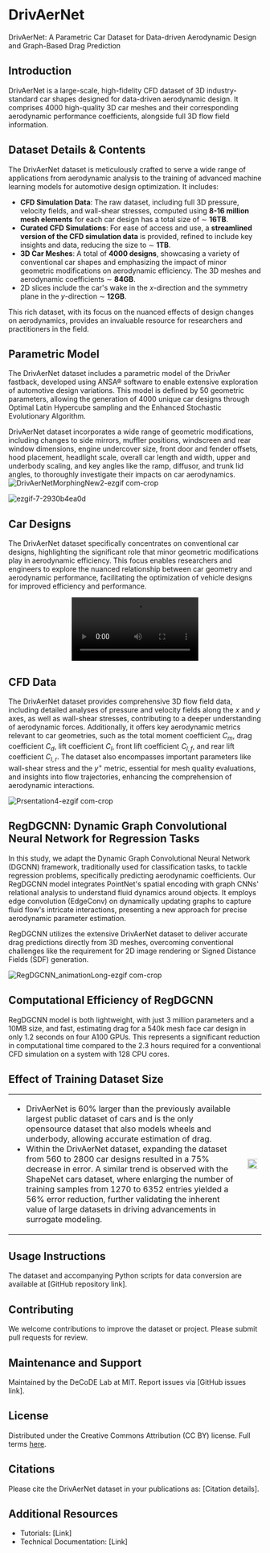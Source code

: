 # DrivAerNet
DrivAerNet: A Parametric Car Dataset for Data-driven Aerodynamic Design and Graph-Based Drag Prediction

## Introduction
DrivAerNet is a large-scale, high-fidelity CFD dataset of 3D industry-standard car shapes designed for data-driven aerodynamic design. It comprises 4000 high-quality 3D car meshes and their corresponding aerodynamic performance coefficients, alongside full 3D flow field information.

## Dataset Details & Contents

The DrivAerNet dataset is meticulously crafted to serve a wide range of applications from aerodynamic analysis to the training of advanced machine learning models for automotive design optimization. It includes:

- **CFD Simulation Data**: The raw dataset, including full 3D pressure, velocity fields, and wall-shear stresses, computed using **8-16 million mesh elements** for each car design has a total size of $\sim$ **16TB**.
- **Curated CFD Simulations**: For ease of access and use, a **streamlined version of the CFD simulation data** is provided, refined to include key insights and data, reducing the size to $\sim$ **1TB**. 
- **3D Car Meshes**: A total of **4000 designs**, showcasing a variety of conventional car shapes and emphasizing the impact of minor geometric modifications on aerodynamic efficiency. The 3D meshes and aerodynamic coefficients $\sim$ **84GB**.
- 2D slices include the car's wake in the $x$-direction and the symmetry plane in the $y$-direction $\sim$ **12GB**.

This rich dataset, with its focus on the nuanced effects of design changes on aerodynamics, provides an invaluable resource for researchers and practitioners in the field.


## Parametric Model 
The DrivAerNet dataset includes a parametric model of the DrivAer fastback, developed using ANSA® software to enable extensive exploration of automotive design variations. This model is defined by 50 geometric parameters, allowing the generation of 4000 unique car designs through Optimal Latin Hypercube sampling and the Enhanced Stochastic Evolutionary Algorithm. 

DrivAerNet dataset incorporates a wide range of geometric modifications, including changes to side mirrors, muffler positions, windscreen and rear window dimensions, engine undercover size, front door and fender offsets, hood placement, headlight scale, overall car length and width, upper and underbody scaling, and key angles like the ramp, diffusor, and trunk lid angles, to thoroughly investigate their impacts on car aerodynamics.
![DrivAerNetMorphingNew2-ezgif com-crop](https://github.com/Mohamedelrefaie/DrivAerNet/assets/86707575/ed7e825a-db41-4230-ac91-1286c69d61fe)

![ezgif-7-2930b4ea0d](https://github.com/Mohamedelrefaie/DrivAerNet/assets/86707575/f6af36aa-079b-49d9-8ac7-a6b20595faee)


## Car Designs
The DrivAerNet dataset specifically concentrates on conventional car designs, highlighting the significant role that minor geometric modifications play in aerodynamic efficiency. This focus enables researchers and engineers to explore the nuanced relationship between car geometry and aerodynamic performance, facilitating the optimization of vehicle designs for improved efficiency and performance.
<div align="center">
    <video src="https://github.com/Mohamedelrefaie/DrivAerNet/assets/86707575/86b8046f-8858-4193-a904-f80cc59544d0" width="50%"></video>
</div>


## CFD Data
The DrivAerNet dataset provides comprehensive 3D flow field data, including detailed analyses of pressure and velocity fields along the $x$ and $y$ axes, as well as wall-shear stresses, contributing to a deeper understanding of aerodynamic forces. Additionally, it offers key aerodynamic metrics relevant to car geometries, such as the total moment coefficient $C_m$, drag coefficient $C_d$, lift coefficient $C_l$, front lift coefficient $C_{l,f}$, and rear lift coefficient $C_{l,r}$. The dataset also encompasses important parameters like wall-shear stress and the $y^{+}$ metric, essential for mesh quality evaluations, and insights into flow trajectories, enhancing the comprehension of aerodynamic interactions.

![Prsentation4-ezgif com-crop](https://github.com/Mohamedelrefaie/DrivAerNet/assets/86707575/3d5e3b3e-4dcd-490f-9936-2a3dbda1402b)



## RegDGCNN: Dynamic Graph Convolutional Neural Network for Regression Tasks
In this study, we adapt the Dynamic Graph Convolutional Neural Network (DGCNN) framework, traditionally used for classification tasks, to tackle regression problems, specifically predicting aerodynamic coefficients. Our RegDGCNN model integrates PointNet's spatial encoding with graph CNNs' relational analysis to understand fluid dynamics around objects. It employs edge convolution (EdgeConv) on dynamically updating graphs to capture fluid flow's intricate interactions, presenting a new approach for precise aerodynamic parameter estimation.

RegDGCNN utilizes the extensive DrivAerNet dataset to deliver accurate drag predictions directly from 3D meshes, overcoming conventional challenges like the requirement for 2D image rendering or Signed Distance Fields (SDF) generation.

![RegDGCNN_animationLong-ezgif com-crop](https://github.com/Mohamedelrefaie/DrivAerNet/assets/86707575/a9a086e7-1e69-45cd-af8d-560b619172a8)

## Computational Efficiency of RegDGCNN
RegDGCNN model is both lightweight, with just 3 million parameters and a 10MB size, and fast, estimating drag for a 540k mesh face car design in only 1.2 seconds on four A100 GPUs. This represents a significant reduction in computational time compared to the 2.3 hours required for a conventional CFD simulation on a system with 128 CPU cores.

## Effect of Training Dataset Size

<table>
<tr>
<td>

- DrivAerNet is 60% larger than the previously available largest public dataset of cars and is the only opensource dataset that also models wheels and underbody, allowing accurate estimation of drag.
- Within the DrivAerNet dataset, expanding the dataset from 560 to 2800 car designs resulted in a 75% decrease in error. A similar trend is observed with the ShapeNet cars dataset, where enlarging the number of training samples from 1270 to 6352 entries yielded a 56% error reduction, further validating the inherent value of large datasets in driving advancements in surrogate modeling.

</td>
<td>

<img src="https://github.com/Mohamedelrefaie/DrivAerNet/assets/86707575/eb38b12a-3301-4358-8e3a-2a791376dc49" width="150%">

</td>
</tr>
</table>


## Usage Instructions
The dataset and accompanying Python scripts for data conversion are available at [GitHub repository link].

## Contributing
We welcome contributions to improve the dataset or project. Please submit pull requests for review.

## Maintenance and Support
Maintained by the DeCoDE Lab at MIT. Report issues via [GitHub issues link].

## License
Distributed under the Creative Commons Attribution (CC BY) license. Full terms [here](https://creativecommons.org/licenses/by/4.0/deed.en).

## Citations
Please cite the DrivAerNet dataset in your publications as: [Citation details].

## Additional Resources
- Tutorials: [Link]
- Technical Documentation: [Link]





